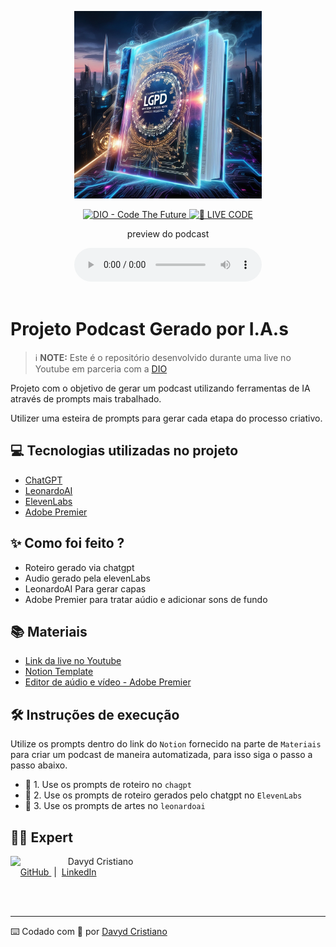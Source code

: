 <p align="center">
<img 
    src="./assets/cover1.jpg"
    width="300"
/>
</p>

<p align="center">
<a href="https://dio.me/">
    <img 
        src="https://img.shields.io/badge/DIO-Code_The_Future-28DA77?logo=youtube" 
        alt="DIO - Code The Future">
</a>
<a href="https://dio.me/">
<img 
    src="https://img.shields.io/badge/🔴_LIVE_CODE-FF5E72" 
    alt="🔴 LIVE CODE">
</a>
</p>

<p align="center">
    preview do podcast
</p>

<div align="center">
    <audio src="output/Podcast_Entendendo_a_LGPD.MP3" controls title="Podcast_Entendendo_a_LGPD"></audio>
</div>

</br>

# Projeto Podcast Gerado por I.A.s


 > ℹ️ **NOTE:** Este é o repositório desenvolvido durante uma live no Youtube em parceria com a [DIO](https://dio.me)

Projeto com o objetivo de gerar um podcast utilizando ferramentas de IA através de prompts mais trabalhado.

Utilizer uma esteira de prompts para gerar cada etapa do processo criativo.

## 💻 Tecnologias utilizadas no projeto

- [ChatGPT](https://chat.openai.com/)
- [LeonardoAI](https://app.leonardo.ai/auth/login) 
- [ElevenLabs](https://beta.elevenlabs.io/)
- [Adobe Premier](https://www.adobe.com/br/products/premiere.html)

## ✨ Como foi feito ?

- Roteiro gerado via chatgpt
- Audio gerado pela elevenLabs
- LeonardoAI Para gerar capas
- Adobe Premier para tratar aúdio e adicionar sons de fundo

## 📚 Materiais

- [Link da live no Youtube](https://www.youtube.com)
- [Notion Template](https://helpful-jump-17b.notion.site/PAS-Podcast-AI-Studio-210489e15d7a4a73b743bb159e45d06f?pvs=4)
- [Editor de aúdio e vídeo - Adobe Premier](https://www.adobe.com/br/products/premiere.html)


## 🛠️ Instruções de execução

Utilize os prompts dentro do link do `Notion` fornecido na parte de `Materiais` para criar um podcast de maneira automatizada, para isso siga o passo a passo abaixo.

- 🤖 1. Use os prompts de roteiro no `chagpt`
- 🤖 2. Use os prompts de roteiro gerados pelo chatgpt no  `ElevenLabs`
- 🤖 3. Use os prompts de artes no `leonardoai`

## 👨‍💻 Expert

<p>
    <img 
      align=left 
      margin=10 
      width=80 
      src="https://avatars.githubusercontent.com/u/53920878?v=4"
    />
    <p>&nbsp&nbsp&nbspDavyd Cristiano<br>
    &nbsp&nbsp&nbsp
    <a 
        href="https://github.com/davydcristiano">
        GitHub
    </a>
    &nbsp;|&nbsp;
    <a 
        href="https://www.linkedin.com/in/davyd-c-b41b5b99/">
        LinkedIn
    </a>
</p>
<br/><br/>
<p>

---

⌨️ Codado com 💜 por [Davyd Cristiano](https://github.com/davydcristiano)